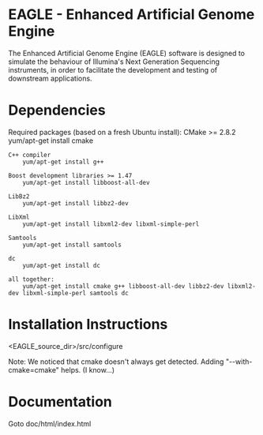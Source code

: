 EAGLE - Enhanced Artificial Genome Engine
=========================================

The Enhanced Artificial Genome Engine (EAGLE) software is designed to simulate 
the behaviour of Illumina's Next Generation Sequencing instruments, in order to 
facilitate the development and testing of downstream applications.


Dependencies
============

Required packages (based on a fresh Ubuntu install):
    CMake >= 2.8.2
        yum/apt-get install cmake

    C++ compiler
        yum/apt-get install g++

    Boost development libraries >= 1.47
        yum/apt-get install libboost-all-dev

    LibBz2 
        yum/apt-get install libbz2-dev

    LibXml
        yum/apt-get install libxml2-dev libxml-simple-perl

    Samtools
        yum/apt-get install samtools

    dc
        yum/apt-get install dc

    all together:
        yum/apt-get install cmake g++ libboost-all-dev libbz2-dev libxml2-dev libxml-simple-perl samtools dc


Installation Instructions
=========================

<EAGLE_source_dir>/src/configure

Note: We noticed that cmake doesn't always get detected. Adding "--with-cmake=cmake" helps. (I know...)


Documentation
=============

Goto doc/html/index.html

